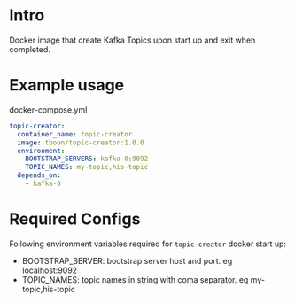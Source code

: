 # Intro

Docker image that create Kafka Topics upon start up and exit when completed.

# Example usage 

docker-compose.yml

```yml
topic-creator:
  container_name: topic-creator
  image: tboon/topic-creator:1.0.0
  environment:
    BOOTSTRAP_SERVERS: kafka-0:9092
    TOPIC_NAMES: my-topic,his-topic
  depends_on:
    - kafka-0
```

# Required Configs

Following environment variables required for `topic-creator` docker start up:
- BOOTSTRAP_SERVER: bootstrap server host and port. eg localhost:9092
- TOPIC_NAMES: topic names in string with coma separator. eg my-topic,his-topic
